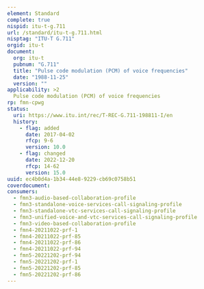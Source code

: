 ```yaml
---
element: Standard
complete: true
nispid: itu-t-g.711
url: /standard/itu-t-g.711.html
nisptag: "ITU-T G.711"
orgid: itu-t
document:
  org: itu-t
  pubnum: "G.711"
  title: "Pulse code modulation (PCM) of voice frequencies"
  date: "1988-11-25"
  version: ""
applicability: >2
  Pulse code modulation (PCM) of voice frequencies
rp: fmn-cpwg
status:
  uri: https://www.itu.int/rec/T-REC-G.711-198811-I/en
  history: 
    - flag: added
      date: 2017-04-02
      rfcp: 9-6
      version: 10.0
    - flag: changed
      date: 2022-12-20
      rfcp: 14-62
      version: 15.0
uuid: ec4b0d4a-1b34-44e8-9229-cb69c0758b51
coverdocument:
consumers:
  - fmn3-audio-based-collaboration-profile
  - fmn3-standalone-voice-services-call-signaling-profile
  - fmn3-standalone-vtc-services-call-signaling-profile
  - fmn3-unified-voice-and-vtc-services-call-signaling-profile
  - fmn3-video-based-collaboration-profile
  - fmn4-20211022-prf-1
  - fmn4-20211022-prf-85
  - fmn4-20211022-prf-86
  - fmn4-20211022-prf-94
  - fmn5-20221202-prf-94
  - fmn5-20221202-prf-1
  - fmn5-20221202-prf-85
  - fmn5-20221202-prf-86
---
```

